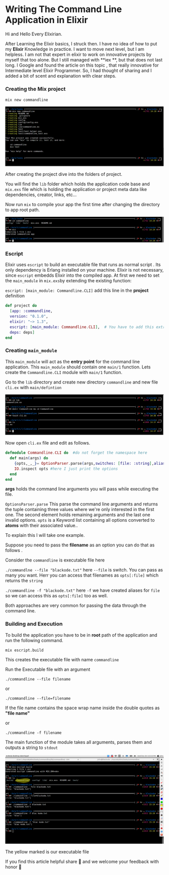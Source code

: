 # Writing The Command Line Application in Elixir

Hi and Hello Every Elixirian.

After Learning the Elixir basics, I struck then. I have no idea of how to put my **Elixir** Knowledge in practice. I want to move next level, but I am helpless. I am not that expert in elixir to work on innovative projects by myself that too alone.  But I still managed with **iex	**, but that does not last long. I Google and found the article on this topic , that really innovative for Intermediate level Elixir Programmer. So, I had thought of sharing and I added a bit of scent and explanation with clear steps. 

### Creating the Mix project

```shell
mix new commandline
```

![Creating New Project Image](./assets/images/newproject.png)

After creating the project dive into the folders of project.

You will find the `lib` folder which holds the application code base and `mix.exs` file which is holding the application or project meta data like dependencies, creator, links, etc...

Now run `mix` to compile your app the first time after changing the directory to app root path.

![compiling image](./assets/images/mix.png)

### Escript

Elixir uses `escript` to build an executable file that runs as normal script . Its only dependency is Erlang installed on your machine. Elixir is not necessary, since `escript` embedds Elixir into the compiled app. At first we need to set the `main_module` in `mix.exs`by extending the existing function:

`escript: [main_module: Commandline.CLI]` add this line in the **project** definition

```elixir
def project do
  [app: :commandline,
  version: "0.1.0",
  elixir: "~> 1.3",
  escript: [main_module: Commandline.CLI],  # You have to add this extraline
  deps: deps]
end
```

### Creating `main_module`

This `main_module` will act as the **entry point** for the command line application. This `main_module` should contain one `main/1` function. Lets create the `Commandline.CLI` module with `main/1` function.

Go to the `lib` directory and create new directory `commandline` and new file `cli.ex` with `main/defintion`

![mainmodule](assets/images/mainmodule.png)

Now open `cli.ex` file and edit as follows.

```elixir
defmodule Commandline.CLI do  #do not forget the namespace here
  def main(args) do
    {opts,_,_}= OptionParser.parse(args,switches: [file: :string],aliases: [f: :file])
    IO.inspect opts #here I just print the options 
  end
end
```

**args** holds the command line arguments you will pass while executing the file.

`OptionsParser.parse` This parse the command line arguments and returns the tuple containing three values where we're only interested in the first one. The second element holds remaining arguments and the last one invalid options. `opts` is a Keyword list containing all options converted to **atoms** with their associated value.. 

To explain this I will take one example.

Suppose you need to pass the **filename** as an option you can do that as follows .

Consider the `commandline` is executable file here

`./commandlne --file "blackode.txt"`  here `--file` is switch. You can pass as many you want. Herr you can access that filenames as `opts[:file]` which returns the `string`

`./commandline -f "blackode.txt"` here `-f` we have created aliases for `file` so we can access this as `opts[:file]` too as well. 

Both approaches are very common for passing the data through the command line.

### Building and Execution

To build the application you have to be in **root** path of the application and run the following command.

```shell
mix escript.build
```

This creates the executable file with name `commandline` 

Run the Executable file with an argument

```shell
./commandline --file filename
```

or

```shell
./commandline --file=filename
```

If the file name contains the space wrap name inside the double quotes as **"file name"**

or 

```shell
./commandline -f filename
```

The main function of the module takes all arguments, parses them and outputs a string to `stdout`

![build](assets/images/build.png)

The yellow marked is our executable file

If you find this article helpful share 💙 and we welcome your feedback with honor 💐